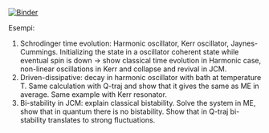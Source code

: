 [![Binder](https://mybinder.org/badge_logo.svg)](https://mybinder.org/v2/gh/albertomercurio/photonics-school-2024/HEAD)

Esempi:
1) Schrodinger time evolution: Harmonic oscillator, Kerr oscillator, Jaynes-Cummings. Initializing the state in a oscillator coherent state while eventual spin is down -> show classical time evolution in Harmonic case, non-linear oscillations in Kerr and collapse and revival in JCM.
2) Driven-dissipative: decay in harmonic oscillator with bath at temperature T. Same calculation with Q-traj and show that it gives the same as ME in average. Same example with Kerr resonator.
3) Bi-stability in JCM: explain classical bistability. Solve the system in ME, show that in quantum there is no bistability. Show that in Q-traj bi-stability translates to strong fluctuations. 
